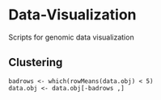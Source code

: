 # Data-Visualization
Scripts for genomic data visualization
## Clustering
```
badrows <- which(rowMeans(data.obj) < 5)
data.obj <- data.obj[-badrows ,]
```

